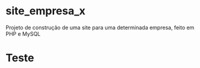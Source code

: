 # site_empresa_x
Projeto de construção de uma site para uma determinada empresa, feito em PHP e MySQL

# Teste
